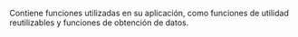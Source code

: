 Contiene funciones utilizadas en su aplicación, como funciones de utilidad reutilizables y funciones de obtención de datos.